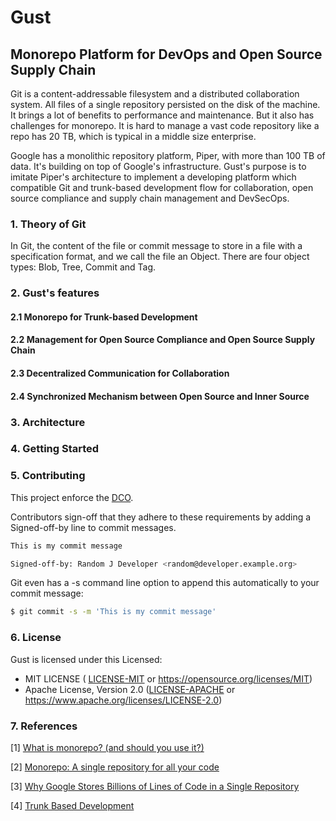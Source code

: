 # Gust

## Monorepo Platform for DevOps and Open Source Supply Chain

Git is a content-addressable filesystem and a distributed collaboration system. All files of a single repository
persisted on the disk of the machine. It brings a lot of benefits to performance and maintenance. But it also has
challenges for monorepo. It is hard to manage a vast code repository like a repo has 20 TB, which is typical in a middle
size enterprise.

Google has a monolithic repository platform, Piper, with more than 100 TB of data. It's building on top of Google's
infrastructure. Gust's purpose is to imitate Piper's architecture to implement a developing platform which compatible
Git and trunk-based development flow for collaboration, open source compliance and supply chain management and
DevSecOps.

### 1. Theory of Git

In Git, the content of the file or commit message to store in a file with a specification format, and we call the file
an Object. There are four object types: Blob, Tree, Commit and Tag.

### 2. Gust's features

#### 2.1 Monorepo for Trunk-based Development

#### 2.2 Management for Open Source Compliance and Open Source Supply Chain

#### 2.3 Decentralized Communication for Collaboration

#### 2.4 Synchronized Mechanism between Open Source and Inner Source

### 3. Architecture

### 4. Getting Started

### 5. Contributing

This project enforce the [DCO](https://developercertificate.org).

Contributors sign-off that they adhere to these requirements by adding a Signed-off-by line to commit messages.

```bash
This is my commit message

Signed-off-by: Random J Developer <random@developer.example.org>
```

Git even has a -s command line option to append this automatically to your commit message:

```bash
$ git commit -s -m 'This is my commit message'
```

### 6. License

Gust is licensed under this Licensed:

* MIT LICENSE ( [LICENSE-MIT](LICENSE-MIT) or https://opensource.org/licenses/MIT)
* Apache License, Version 2.0 ([LICENSE-APACHE](LICENSE-APACHE) or https://www.apache.org/licenses/LICENSE-2.0)

### 7. References

[1] [What is monorepo? (and should you use it?)](https://semaphoreci.com/blog/what-is-monorepo)

[2] [Monorepo: A single repository for all your code](https://medium.com/@mattklein123/monorepo-a-single-repository-for-all-your-code-86a852bff054)

[3] [Why Google Stores Billions of Lines of Code in a Single Repository](https://cacm.acm.org/magazines/2016/7/204032-why-google-stores-billions-of-lines-of-code-in-a-single-repository)

[4] [Trunk Based Development](https://trunkbaseddevelopment.com)